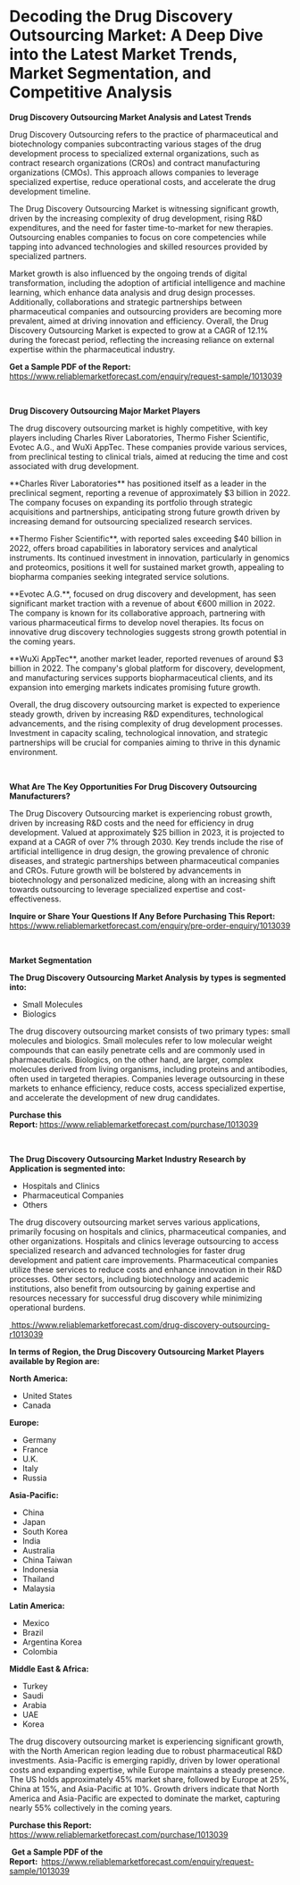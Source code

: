<p><h1>Decoding the Drug Discovery Outsourcing Market: A Deep Dive into the Latest Market Trends, Market Segmentation, and Competitive Analysis</h1></p><p><strong>Drug Discovery Outsourcing Market Analysis and Latest Trends</strong></p>
<p><p>Drug Discovery Outsourcing refers to the practice of pharmaceutical and biotechnology companies subcontracting various stages of the drug development process to specialized external organizations, such as contract research organizations (CROs) and contract manufacturing organizations (CMOs). This approach allows companies to leverage specialized expertise, reduce operational costs, and accelerate the drug development timeline.</p><p>The Drug Discovery Outsourcing Market is witnessing significant growth, driven by the increasing complexity of drug development, rising R&D expenditures, and the need for faster time-to-market for new therapies. Outsourcing enables companies to focus on core competencies while tapping into advanced technologies and skilled resources provided by specialized partners. </p><p>Market growth is also influenced by the ongoing trends of digital transformation, including the adoption of artificial intelligence and machine learning, which enhance data analysis and drug design processes. Additionally, collaborations and strategic partnerships between pharmaceutical companies and outsourcing providers are becoming more prevalent, aimed at driving innovation and efficiency. Overall, the Drug Discovery Outsourcing Market is expected to grow at a CAGR of 12.1% during the forecast period, reflecting the increasing reliance on external expertise within the pharmaceutical industry.</p></p>
<p><strong>Get a Sample PDF of the Report:&nbsp;</strong> <a href="https://www.reliablemarketforecast.com/enquiry/request-sample/1013039?utm_campaign=3041&utm_medium=2&utm_source=Github&utm_content=ia&utm_term=17042025&utm_id=drug-discovery-outsourcing">https://www.reliablemarketforecast.com/enquiry/request-sample/1013039</a></p>
<p>&nbsp;</p>
<p><strong>Drug Discovery Outsourcing Major Market Players</strong></p>
<p><p>The drug discovery outsourcing market is highly competitive, with key players including Charles River Laboratories, Thermo Fisher Scientific, Evotec A.G., and WuXi AppTec. These companies provide various services, from preclinical testing to clinical trials, aimed at reducing the time and cost associated with drug development.</p><p>**Charles River Laboratories** has positioned itself as a leader in the preclinical segment, reporting a revenue of approximately $3 billion in 2022. The company focuses on expanding its portfolio through strategic acquisitions and partnerships, anticipating strong future growth driven by increasing demand for outsourcing specialized research services.</p><p>**Thermo Fisher Scientific**, with reported sales exceeding $40 billion in 2022, offers broad capabilities in laboratory services and analytical instruments. Its continued investment in innovation, particularly in genomics and proteomics, positions it well for sustained market growth, appealing to biopharma companies seeking integrated service solutions.</p><p>**Evotec A.G.**, focused on drug discovery and development, has seen significant market traction with a revenue of about €600 million in 2022. The company is known for its collaborative approach, partnering with various pharmaceutical firms to develop novel therapies. Its focus on innovative drug discovery technologies suggests strong growth potential in the coming years.</p><p>**WuXi AppTec**, another market leader, reported revenues of around $3 billion in 2022. The company's global platform for discovery, development, and manufacturing services supports biopharmaceutical clients, and its expansion into emerging markets indicates promising future growth.</p><p>Overall, the drug discovery outsourcing market is expected to experience steady growth, driven by increasing R&D expenditures, technological advancements, and the rising complexity of drug development processes. Investment in capacity scaling, technological innovation, and strategic partnerships will be crucial for companies aiming to thrive in this dynamic environment.</p></p>
<p>&nbsp;</p>
<p><strong>What Are The Key Opportunities For Drug Discovery Outsourcing Manufacturers?</strong></p>
<p><p>The Drug Discovery Outsourcing market is experiencing robust growth, driven by increasing R&D costs and the need for efficiency in drug development. Valued at approximately $25 billion in 2023, it is projected to expand at a CAGR of over 7% through 2030. Key trends include the rise of artificial intelligence in drug design, the growing prevalence of chronic diseases, and strategic partnerships between pharmaceutical companies and CROs. Future growth will be bolstered by advancements in biotechnology and personalized medicine, along with an increasing shift towards outsourcing to leverage specialized expertise and cost-effectiveness.</p></p>
<p><strong>Inquire or Share Your Questions If Any Before Purchasing This Report:</strong> <a href="https://www.reliablemarketforecast.com/enquiry/pre-order-enquiry/1013039?utm_campaign=3041&utm_medium=2&utm_source=Github&utm_content=ia&utm_term=17042025&utm_id=drug-discovery-outsourcing">https://www.reliablemarketforecast.com/enquiry/pre-order-enquiry/1013039</a></p>
<p>&nbsp;</p>
<p><strong>Market Segmentation</strong></p>
<p><strong>The Drug Discovery Outsourcing Market Analysis by types is segmented into:</strong></p>
<p><ul><li>Small Molecules</li><li>Biologics</li></ul></p>
<p><p>The drug discovery outsourcing market consists of two primary types: small molecules and biologics. Small molecules refer to low molecular weight compounds that can easily penetrate cells and are commonly used in pharmaceuticals. Biologics, on the other hand, are larger, complex molecules derived from living organisms, including proteins and antibodies, often used in targeted therapies. Companies leverage outsourcing in these markets to enhance efficiency, reduce costs, access specialized expertise, and accelerate the development of new drug candidates.</p></p>
<p><strong>Purchase this Report:&nbsp;</strong><a href="https://www.reliablemarketforecast.com/purchase/1013039?utm_campaign=3041&utm_medium=2&utm_source=Github&utm_content=ia&utm_term=17042025&utm_id=drug-discovery-outsourcing">https://www.reliablemarketforecast.com/purchase/1013039</a></p>
<p>&nbsp;</p>
<p><strong>The Drug Discovery Outsourcing Market Industry Research by Application is segmented into:</strong></p>
<p><ul><li>Hospitals and Clinics</li><li>Pharmaceutical Companies</li><li>Others</li></ul></p>
<p><p>The drug discovery outsourcing market serves various applications, primarily focusing on hospitals and clinics, pharmaceutical companies, and other organizations. Hospitals and clinics leverage outsourcing to access specialized research and advanced technologies for faster drug development and patient care improvements. Pharmaceutical companies utilize these services to reduce costs and enhance innovation in their R&D processes. Other sectors, including biotechnology and academic institutions, also benefit from outsourcing by gaining expertise and resources necessary for successful drug discovery while minimizing operational burdens.</p></p>
<p><a href="https://www.reliablemarketforecast.com/drug-discovery-outsourcing-r1013039?utm_campaign=3041&utm_medium=2&utm_source=Github&utm_content=ia&utm_term=17042025&utm_id=drug-discovery-outsourcing">&nbsp;https://www.reliablemarketforecast.com/drug-discovery-outsourcing-r1013039</a></p>
<p><strong>In terms of Region, the Drug Discovery Outsourcing Market Players available by Region are:</strong></p>
<p>
    <p> <strong> North America: </strong>
        <ul>
            <li>United States</li>
            <li>Canada</li>
        </ul>
        </p> 
    <p> <strong> Europe: </strong>
        <ul>
            <li>Germany</li>
            <li>France</li>
            <li>U.K.</li>
            <li>Italy</li>
            <li>Russia</li>
        </ul>
        </p> 
    <p> <strong> Asia-Pacific: </strong>
        <ul>
            <li>China</li>
            <li>Japan</li>
            <li>South Korea</li>
            <li>India</li>
            <li>Australia</li>
            <li>China Taiwan</li>
            <li>Indonesia</li>
            <li>Thailand</li>
            <li>Malaysia</li>
        </ul>
        </p> 
    <p> <strong> Latin America: </strong>
        <ul>
            <li>Mexico</li>
            <li>Brazil</li>
            <li>Argentina Korea</li>
            <li>Colombia</li>
        </ul>
        </p> 
    <p> <strong> Middle East & Africa: </strong>
        <ul>
            <li>Turkey</li>
            <li>Saudi</li>
            <li>Arabia</li>
            <li>UAE</li>
            <li>Korea</li>
        </ul>
    </p>
    </p>
<p><p>The drug discovery outsourcing market is experiencing significant growth, with the North American region leading due to robust pharmaceutical R&D investments. Asia-Pacific is emerging rapidly, driven by lower operational costs and expanding expertise, while Europe maintains a steady presence. The US holds approximately 45% market share, followed by Europe at 25%, China at 15%, and Asia-Pacific at 10%. Growth drivers indicate that North America and Asia-Pacific are expected to dominate the market, capturing nearly 55% collectively in the coming years.</p></p>
<p><strong>Purchase this Report: </strong><a href="https://www.reliablemarketforecast.com/purchase/1013039?utm_campaign=3041&utm_medium=2&utm_source=Github&utm_content=ia&utm_term=17042025&utm_id=drug-discovery-outsourcing">https://www.reliablemarketforecast.com/purchase/1013039</a></p>
<p>&nbsp;<strong>Get a Sample PDF of the Report:&nbsp;&nbsp;</strong><a href="https://www.reliablemarketforecast.com/enquiry/request-sample/1013039?utm_campaign=3041&utm_medium=2&utm_source=Github&utm_content=ia&utm_term=17042025&utm_id=drug-discovery-outsourcing">https://www.reliablemarketforecast.com/enquiry/request-sample/1013039</a></p>
<p><strong></strong></p>
<p><p></p><p></p><p></p></p>